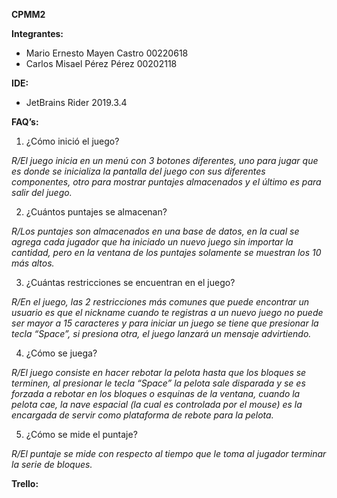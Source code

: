 **CPMM2**

**Integrantes:** 
- Mario Ernesto Mayen Castro 00220618
- Carlos Misael Pérez Pérez 00202118

**IDE:**

- JetBrains Rider 2019.3.4 

**FAQ’s:**

1. ¿Cómo inició el juego?

*R/El juego inicia en un menú con 3 botones diferentes, uno para jugar que es donde se inicializa la pantalla del juego con sus diferentes componentes, otro para mostrar puntajes almacenados y el   último es para salir del juego.*

2. ¿Cuántos puntajes se almacenan?

*R/Los puntajes son almacenados en una base de datos, en la cual se agrega cada jugador que ha iniciado un nuevo juego sin importar la cantidad, pero en la ventana de los puntajes solamente se muestran los 10 más altos.*

3. ¿Cuántas restricciones se encuentran en el juego?

*R/En el juego, las 2 restricciones más comunes que puede encontrar un usuario es que el nickname cuando te registras a un nuevo juego no puede ser mayor a 15 caracteres y para iniciar un juego se tiene que presionar la tecla “Space”, si presiona otra, el juego lanzará un mensaje advirtiendo.*

4. ¿Cómo se juega?

*R/El juego consiste en hacer rebotar la pelota hasta que los bloques se terminen, al presionar le tecla “Space” la pelota sale disparada y se es forzada a rebotar en los bloques o esquinas de la ventana, cuando la pelota cae, la nave espacial (la cual es controlada por el mouse) es la encargada de servir como plataforma de rebote para la pelota.*

5. ¿Cómo se mide el puntaje?

*R/El puntaje se mide con respecto al tiempo que le toma al jugador terminar la serie de bloques.*

**Trello:**
